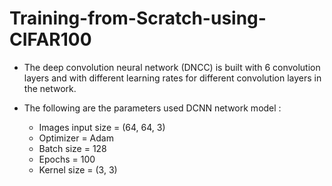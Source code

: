 # Training-from-Scratch-using-CIFAR100

- The deep convolution neural network (DNCC) is built with 6 convolution layers and with different learning rates for different convolution layers in the network.

- The following are the parameters used DCNN network model :
    - Images input size = (64, 64, 3)
    - Optimizer = Adam
    - Batch size = 128
    - Epochs = 100
    - Kernel size = (3, 3)

